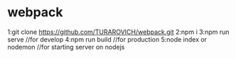 # webpack
1:git clone https://github.com/TURAROVICH/webpack.git
2:npm i
3:npm run serve //for develop
4:npm run build //for production
5:node index or nodemon //for starting server on nodejs
